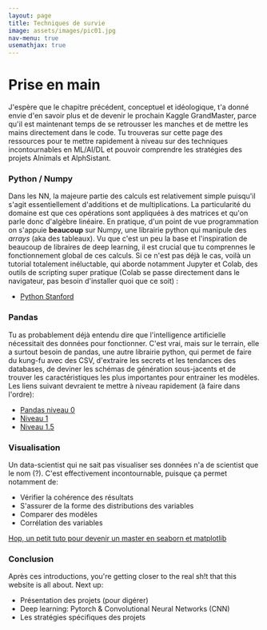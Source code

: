 ```yaml
---
layout: page
title: Techniques de survie
image: assets/images/pic01.jpg
nav-menu: true
usemathjax: true 
---
```


# Prise en main 

J'espère que le chapitre précédent, conceptuel et idéologique, t'a donné envie d'en savoir plus et de devenir le prochain Kaggle GrandMaster, parce qu'il est maintenant temps de se retrousser les manches et de mettre les mains directement dans le code. Tu trouveras sur cette page des ressources pour te mettre rapidement à niveau sur des techniques incontournables en ML/AI/DL et pouvoir comprendre les stratégies des projets AInimals et AlphSistant. 


### Python / Numpy 

Dans les NN, la majeure partie des calculs est relativement simple puisqu'il s'agit essentiellement d'additions et de multiplications. La particularité du domaine est que ces opérations sont appliquées à des matrices et qu'on parle donc d'algèbre linéaire. En pratique, d'un point de vue programmation on s'appuie **beaucoup** sur Numpy, une librairie python qui manipule des *arrays* (aka des tableaux). Vu que c'est un peu la base et l'inspiration de beaucoup de libraires de deep learning, il est crucial que tu comprennes le fonctionnement global de ces calculs. Si ce n'est pas déjà le cas, voilà un tutorial totalement inéluctable, qui aborde notamment Jupyter et Colab, des outils de scripting super pratique (Colab se passe directement dans le navigateur, pas besoin d'installer quoi que ce soit) :

* [Python Stanford](https://cs231n.github.io/python-numpy-tutorial/)

 
### Pandas

Tu as probablement déjà entendu dire que l'intelligence artificielle nécessitait des données pour fonctionner. C'est vrai, mais sur le terrain, elle a surtout besoin de pandas, une autre librairie python, qui permet de faire du kung-fu avec des CSV, d'extraire les secrets et les tendances des databases, de deviner les schémas de génération sous-jacents et de trouver les caractéristiques les plus importantes pour entrainer les modèles. Les liens suivant devraient te mettre à niveau rapidement (à faire dans l'ordre): 
* [Pandas niveau 0](https://www.kaggle.com/learn/pandas)
* [Niveau 1](https://www.kaggle.com/learn/intro-to-machine-learning)
* [Niveau 1.5](https://www.kaggle.com/learn/intermediate-machine-learning)


### Visualisation 

Un data-scientist qui ne sait pas visualiser ses données n'a de scientist que le nom (?). C'est effectivement incontournable, puisque ça permet notamment de: 

* Vérifier la cohérence des résultats 
* S'assurer de la forme des distributions des variables 
* Comparer des modèles
* Corrélation des variables

[Hop, un petit tuto pour devenir un master en seaborn et matplotlib](https://www.kaggle.com/learn/data-visualization)


### Conclusion

Après ces introductions, you're getting closer to the real sh!t that this website is all about. Next up: 
* Présentation des projets (pour digérer)
* Deep learning: Pytorch & Convolutional Neural Networks (CNN)
* Les stratégies spécifiques des projets 